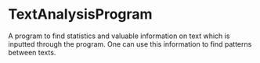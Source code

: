 # TextAnalysisProgram
A program to find statistics and valuable information on text which is inputted through the program. One can use this information to find patterns between texts.
